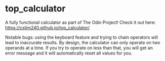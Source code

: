 # top_calculator

A fully functional calculator as part of The Odin Project! Check it out here:
https://cstim240.github.io/top_calculator/

Notable bugs: using the keyboard feature and trying to chain operators will lead to inaccurate results. 
By design, the calculator can only operate on two operands at a time. If you try to operate on less than that, you will get 
an error message and it will automatically reset all values for you. 
